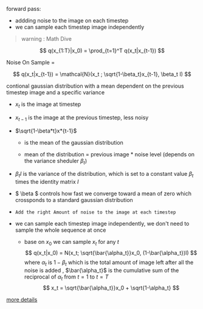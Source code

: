 forward pass:

- addding noise to the image on each timestep
- we can sample each timestep image independently

> warning : Math Dive

$$
q(x_{1:T}|x_0) = \prod_{t=1}^T q(x_t|x_{t-1})
$$

Noise On Sample =

$$
 q(x_t|x_{t-1}) = \mathcal{N}(x_t ; \sqrt{1-\beta_t}x_{t-1}, \beta_t I)
$$

contional gaussian distribution with a mean dependent on the previous timestep image and a specific variance

- $x_t$ is the image at timestep
- $x_{t-1}$ is the image at the previous timestep, less noisy
- $\sqrt{1-\beta*t}x*{t-1}$ 
  - is the mean of the gaussian distribution

  - mean of the distribution = previous image \* noise level (depends on the variance sheduler $\beta_t$)

- $\beta_t I$ is the variance of the distribution, which is set to a constant value $\beta_t$ times the identity matrix $I$
- $ \beta $ controls how fast we converge toward a mean of zero which crossponds to a standard gaussian distribution
- `Add the right Amount of noise to the image at each timestep`
- we can sample each timestep image independently, we don't need to sample the whole sequence at once

  - base on $x_0$ we can sample $x_t$ for any $t$
    $$
    q(x_t|x_0) = N(x_t; \sqrt{\bar{\alpha_t}}x_0, (1-\bar{\alpha_t})I)
    $$
    where $\alpha_t$ is $1 - {\beta_t}$ which is the total amount of image left after all the noise is added
    , $\bar{\alpha_t}$ is the cumulative sum of the reciprocal of $\alpha_t$ from $t=1$ to $t=T$
    $$
      x_t = \sqrt{\bar{\alpha_t}}x_0 + \sqrt{1-\alpha_t}
    $$



[more details](https://www.youtube.com/watch?v=HoKDTa5jHvg&ab_channel=Outlier)

